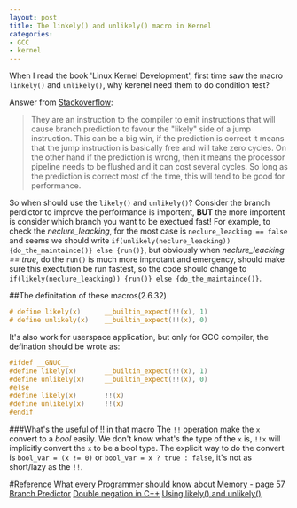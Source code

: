 ```yaml
---
layout: post
title: The linkely() and unlikely() macro in Kernel
categories: 
- GCC
- kernel
---
```

When I read the book 'Linux Kernel Development', first time saw the macro `linkely()` and `unlikely()`, why kerenel need them to do condition test?

Answer from [Stackoverflow](http://stackoverflow.com/questions/109710/likely-unlikely-macros-in-the-linux-kernel-how-do-they-work-whats-their):
> They are an instruction to the compiler to emit instructions that will cause branch prediction to favour the "likely" side of a jump instruction. This can be a big win, if the prediction is correct it means that the jump instruction is basically free and will take zero cycles. On the other hand if the prediction is wrong, then it means the processor pipeline needs to be flushed and it can cost several cycles. So long as the prediction is correct most of the time, this will tend to be good for performance.

So when should use the `likely()` and `unlikely()`? Consider the branch perdictor to improve the performance is importent, **BUT** the more importent is consider which branch you want to be exectued fast! For example, to check the *neclure_leacking*, for the most case is `neclure_leacking == false` and seems we should write `if(unlikely(neclure_leacking)) {do_the_maintaince()} else {run()}`, but obviously when *neclure_leacking == true*, do the `run()` is much more improtant and emergency, should make sure this exectution be run fastest, so the code should change to `if(likely(neclure_leacking)) {run()} else {do_the_maintaince()}`.

##The definitation of these macros(2.6.32)

```c
# define likely(x)      __builtin_expect(!!(x), 1)
# define unlikely(x)    __builtin_expect(!!(x), 0)
```

It's also work for userspace application, but only for GCC compiler, the defination should be wrote as:

```c
#ifdef __GNUC__
#define likely(x)       __builtin_expect(!!(x), 1)
#define unlikely(x)     __builtin_expect(!!(x), 0)
#else
#define likely(x)       !!(x)
#define unlikely(x)     !!(x)
#endif
```
###What's the useful of !! in that macro
The `!!` operation make the `x` convert to a *bool* easily. We don't know what's the type of the `x` is, `!!x` will implicitly convert the `x` to be a bool type.
The explicit way to do the convert is `bool_var = (x != 0)` or `bool_var = x ? true : false`, it's not as short/lazy as the `!!`.


#Reference
[What every Programmer should know about Memory - page 57](http://www.akkadia.org/drepper/cpumemory.pdf)
[Branch Predictor](http://en.wikipedia.org/wiki/Branch_predictor)
[Double negation in C++](http://stackoverflow.com/questions/248693/double-negation-in-c-code/249305#249305)
[Using likely() and unlikely()](http://250bpm.com/blog:6)
